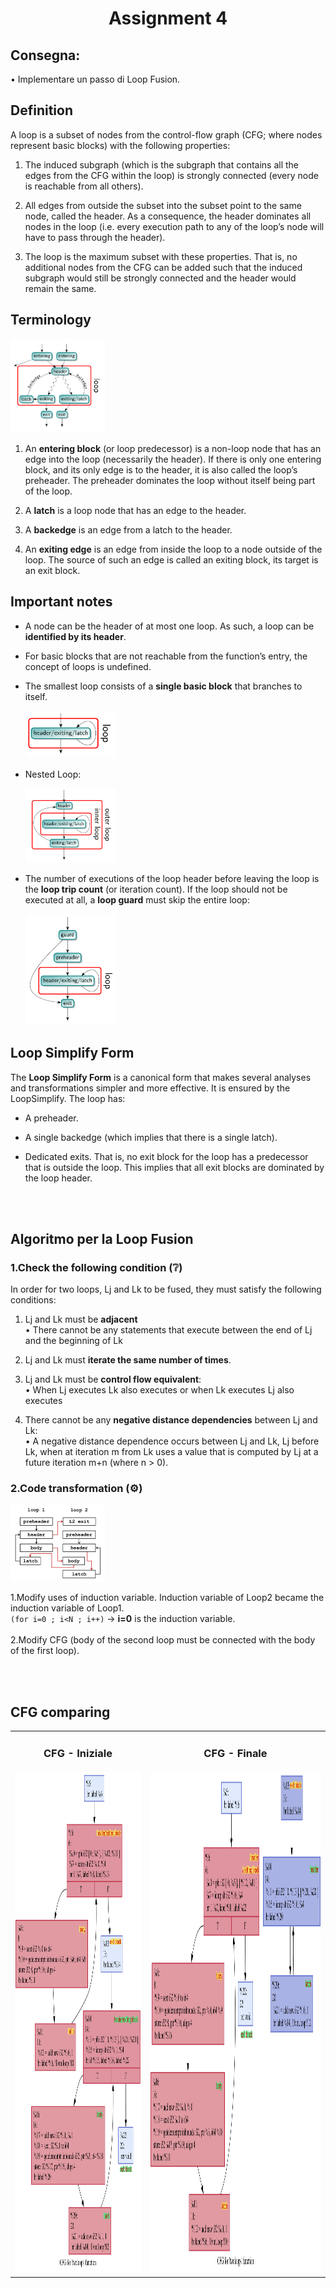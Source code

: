 # <center> Assignment 4 </center>

## Consegna:

• Implementare un passo di Loop Fusion.

## Definition

A loop is a subset of nodes from the control-flow graph (CFG; where nodes represent basic blocks) with the following properties:

1. The induced subgraph (which is the subgraph that contains all the edges from the CFG within the loop) is strongly connected (every node is reachable from all others).

2. All edges from outside the subset into the subset point to the same node, called the header. As a consequence, the header dominates all nodes in the loop (i.e. every execution path to any of the loop’s node will have to pass through the header).

3. The loop is the maximum subset with these properties. That is, no additional nodes from the CFG can be added such that the induced subgraph would still be strongly connected and the header would remain the same.

## Terminology

<img src="img/terminology.png" alt="terminology" width=30%></img>

1. An <b>entering block</b> (or loop predecessor) is a non-loop node that has an edge into the loop (necessarily the header). If there is only one entering block, and its only edge is to the header, it is also called the loop’s preheader. The preheader dominates the loop without itself being part of the loop.

2. A <b>latch</b> is a loop node that has an edge to the header.

3. A <b>backedge</b> is an edge from a latch to the header.

4. An <b>exiting edge</b> is an edge from inside the loop to a node outside of the loop. The source of such an edge is called an exiting block, its target is an exit block. 


## Important notes

- A node can be the header of at most one loop. As such, a loop can be <b>identified by its header</b>.
  
- For basic blocks that are not reachable from the function’s entry, the concept of loops is undefined. 

- The smallest loop consists of a <b>single basic block</b> that branches to itself.

    <img src="img/smallestLoop.png" alt="smallest loop" width=30%></img>

- Nested Loop: 

    <img src="img/nestedLoop.png" alt="nested loop" width=30%></img>

- The number of executions of the loop header before leaving the loop is the <b>loop trip count</b> (or iteration count). If the loop should not be executed at all, a <b>loop guard</b> must skip the entire loop:
    
    <img src="img/guard.png" alt="nested loop" width=30%></img>


## Loop Simplify Form

The <b>Loop Simplify Form</b> is a canonical form that makes several analyses and transformations simpler and more effective. It is ensured by the LoopSimplify. The loop has:

- A preheader.

- A single backedge (which implies that there is a single latch).

- Dedicated exits. That is, no exit block for the loop has a predecessor that is outside the loop. This implies that all exit blocks are dominated by the loop header.

<br><br>

## Algoritmo per la Loop Fusion

### 1.Check the following condition (❔)

In order for two loops, Lj and Lk to be fused, they must satisfy the following conditions:

1. Lj and Lk must be <b>adjacent</b><br>
• There cannot be any statements that execute between the end of Lj and the beginning of Lk

2. Lj and Lk must <b>iterate the same number of times</b>.
   
3. Lj and Lk must be <b>control flow equivalent</b>:<br>
• When Lj executes Lk also executes or when Lk executes Lj also executes

4. There cannot be any <b>negative distance dependencies</b> between Lj and Lk:<br>
• A negative distance dependence occurs between Lj and Lk, Lj before Lk, 
when at iteration m from Lk uses a value that is computed by Lj at a future 
iteration m+n (where n > 0).

### 2.Code transformation (⚙️)

<img src="img/trasformation.png" alt="trasformation" width=30%><br>

1.Modify uses of induction variable. Induction variable of Loop2 became the induction variable of Loop1.<br>
   `(for i=0 ; i<N ; i++)`  -> <b>i=0</b> is the induction variable. 
<br><br>
2.Modify CFG (body of the second loop must be connected with the body of the first loop).



<br><br>

## CFG comparing

<table>
<tr>
    <td><center><h3>CFG - Iniziale </center></td>
    <td><center><h3>CFG - Finale   </center></td>
</tr>
<tr>
    <td><img src="img/CFG_iniziale.png" alt="starting IR codes" style="height: 800px; width: 700px;"></td>
    <td><img src="img/CFG_postFusione.png" alt="optimized IR codes" style="height: 800px; width: 1050px;"></td>
</tr>
</table>














